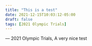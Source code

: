 ```yaml
---
title: "This is a test"
date: 2021-12-15T10:03:12-05:00
draft: false
tags: [2021 Olympic Trials]
---
```

— 2021 Olympic Trials, A very nice test
<!--more--> 


